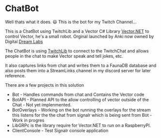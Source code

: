 # ChatBot

Well thats what it does. 😃  This is the bot for my Twitch Channel...

This is a ChatBot using TwitchLib and a Vector C# Library [Vector.NET](https://github.com/zaront/vector) to control Vector, he's a small robot.  Orginal launched by Anki now owned by Digital [Dream Labs](https://www.digitaldreamlabs.com/)

The ChatBot is using [TwitchLib](https://github.com/TwitchLib/TwitchLib) to connect to the TwitchChat and allows people in the chat to make Vector speak and tell jokes, etc.

It also captures links from chat and writes them to a FaunaDB database and also posts them into a StreamLinks channel in my discord server for later reference. 

There are a few projects in this solution

* Bot - Handles commands from chat and Contains the Vector code
* BotAPI - Planned API to the allow controlling of vector outside of the Chat - Not yet implenmented.
* BotOverlays - Working on the bot running the overlays for the stream  this listens for the the chat
  from signalr which is being sent from Bot - Work in progres
* LibGRPc is the library require for Vector.NET to run on a RaspberryPI. 
* ClientConsole - Test Signalr console application
